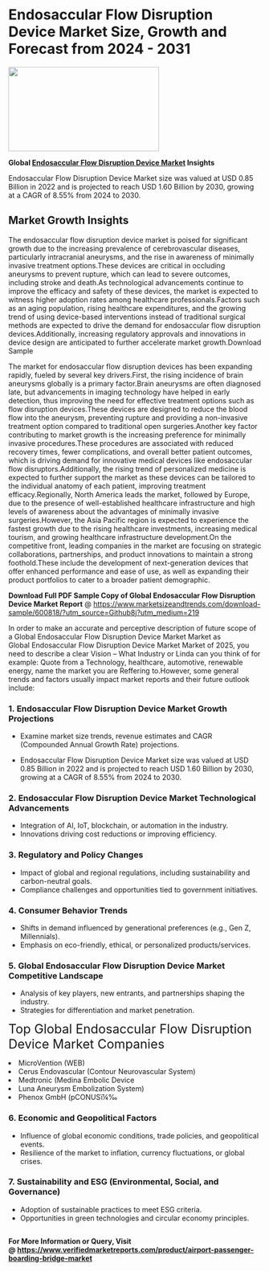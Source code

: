 <H1>Endosaccular Flow Disruption Device Market Size, Growth and Forecast from 2024 - 2031</H1><img class="aligncenter size-medium wp-image-584254" src="https://thirdeyenews.in/wp-content/uploads/2024/09/Global-Market-Research-300x168.jpeg" alt="" width="300" height="168" /><p><strong>Global&nbsp;<a href="https://www.marketsizeandtrends.com/download-sample/600818/?utm_source=Github8j?utm_medium=219">Endosaccular Flow Disruption Device Market</a> Insights</strong></p><p>Endosaccular Flow Disruption Device Market size was valued at USD 0.85 Billion in 2022 and is projected to reach USD 1.60 Billion by 2030, growing at a CAGR of 8.55% from 2024 to 2030.</p><p><h2>Market Growth Insights</h2> <p>The endosaccular flow disruption device market is poised for significant growth due to the increasing prevalence of cerebrovascular diseases, particularly intracranial aneurysms, and the rise in awareness of minimally invasive treatment options.These devices are critical in occluding aneurysms to prevent rupture, which can lead to severe outcomes, including stroke and death.As technological advancements continue to improve the efficacy and safety of these devices, the market is expected to witness higher adoption rates among healthcare professionals.Factors such as an aging population, rising healthcare expenditures, and the growing trend of using device-based interventions instead of traditional surgical methods are expected to drive the demand for endosaccular flow disruption devices.Additionally, increasing regulatory approvals and innovations in device design are anticipated to further accelerate market growth.Download Sample</p> <p>The market for endosaccular flow disruption devices has been expanding rapidly, fueled by several key drivers.First, the rising incidence of brain aneurysms globally is a primary factor.Brain aneurysms are often diagnosed late, but advancements in imaging technology have helped in early detection, thus improving the need for effective treatment options such as flow disruption devices.These devices are designed to reduce the blood flow into the aneurysm, preventing rupture and providing a non-invasive treatment option compared to traditional open surgeries.Another key factor contributing to market growth is the increasing preference for minimally invasive procedures.These procedures are associated with reduced recovery times, fewer complications, and overall better patient outcomes, which is driving demand for innovative medical devices like endosaccular flow disruptors.Additionally, the rising trend of personalized medicine is expected to further support the market as these devices can be tailored to the individual anatomy of each patient, improving treatment efficacy.Regionally, North America leads the market, followed by Europe, due to the presence of well-established healthcare infrastructure and high levels of awareness about the advantages of minimally invasive surgeries.However, the Asia Pacific region is expected to experience the fastest growth due to the rising healthcare investments, increasing medical tourism, and growing healthcare infrastructure development.On the competitive front, leading companies in the market are focusing on strategic collaborations, partnerships, and product innovations to maintain a strong foothold.These include the development of next-generation devices that offer enhanced performance and ease of use, as well as expanding their product portfolios to cater to a broader patient demographic.</p><p><span class=""><strong>Download Full PDF Sample Copy of Global Endosaccular Flow Disruption Device Market Report</strong> @ <a href="https://www.marketsizeandtrends.com/download-sample/600818/?utm_source=Github8j?utm_medium=219" target="_blank">https://www.marketsizeandtrends.com/download-sample/600818/?utm_source=Github8j?utm_medium=219</a></span></p><p>In order to make an accurate and perceptive description of future scope of a Global&nbsp;Endosaccular Flow Disruption Device Market Market as Global&nbsp;Endosaccular Flow Disruption Device Market Market of 2025, you need to describe a clear Vision &ndash; What Industry or Linda can you think of for example: Quote from a Technology, healthcare, automotive, renewable energy, name the market you are Reffering to.However, some general trends and factors usually impact market reports and their future outlook include:</p><h3>1.&nbsp;<strong>Endosaccular Flow Disruption Device Market Growth Projections</strong></h3><ul><li>Examine market size trends, revenue estimates and CAGR (Compounded Annual Growth Rate) projections.</li><li><p>Endosaccular Flow Disruption Device Market size was valued at USD 0.85 Billion in 2022 and is projected to reach USD 1.60 Billion by 2030, growing at a CAGR of 8.55% from 2024 to 2030.</p></li></ul><h3>2.&nbsp;<strong>Endosaccular Flow Disruption Device Market Technological Advancements</strong></h3><ul><li>Integration of AI, IoT, blockchain, or automation in the industry.</li><li>Innovations driving cost reductions or improving efficiency.</li></ul><h3>3.&nbsp;<strong>Regulatory and Policy Changes</strong></h3><ul><li>Impact of global and regional regulations, including sustainability and carbon-neutral goals.</li><li>Compliance challenges and opportunities tied to government initiatives.</li></ul><h3>4.&nbsp;<strong>Consumer Behavior Trends</strong></h3><ul><li>Shifts in demand influenced by generational preferences (e.g., Gen Z, Millennials).</li><li>Emphasis on eco-friendly, ethical, or personalized products/services.</li></ul><h3>5.&nbsp;<strong>Global Endosaccular Flow Disruption Device Market Competitive Landscape</strong></h3><ul><li>Analysis of key players, new entrants, and partnerships shaping the industry.</li><li>Strategies for differentiation and market penetration.</li></ul><p data-pm-slice="1 1 []"><span style="color: inherit; font-family: inherit; font-size: 25px;">Top Global Endosaccular Flow Disruption Device Market Companies</span></p><div class="" data-test-id=""><p><li>MicroVention (WEB)</li><li> Cerus Endovascular (Contour Neurovascular System)</li><li> Medtronic (Medina Embolic Device</li><li> Luna Aneurysm Embolization System)</li><li> Phenox GmbH (pCONUSï¼‰</li></p></div><h3>6.&nbsp;<strong>Economic and Geopolitical Factors</strong></h3><ul><li>Influence of global economic conditions, trade policies, and geopolitical events.</li><li>Resilience of the market to inflation, currency fluctuations, or global crises.</li></ul><h3>7.&nbsp;<strong>Sustainability and ESG (Environmental, Social, and Governance)</strong></h3><ul><li>Adoption of sustainable practices to meet ESG criteria.</li><li>Opportunities in green technologies and circular economy principles.</li></ul><h2><strong style="font-size: 14px;">For More Information or Query, Visit @&nbsp;</strong><a style="background-color: #ffffff; font-size: 14px;" href="https://www.marketsizeandtrends.com/report/endosaccular-flow-disruption-device-market/" target="_blank">https://www.verifiedmarketreports.com/product/airport-passenger-boarding-bridge-market</a></h2>